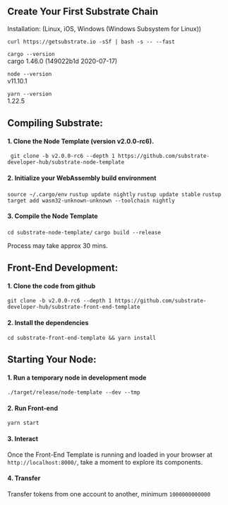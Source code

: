 ## Create Your First Substrate Chain

Installation: (Linux, iOS, Windows (Windows Subsystem for Linux))

```curl https://getsubstrate.io -sSf | bash -s -- --fast```

```cargo --version```<br>
cargo 1.46.0 (149022b1d 2020-07-17)

```node --version```<br>
v11.10.1

```yarn --version```<br>
1.22.5

## Compiling Substrate:

#### 1. Clone the Node Template (version v2.0.0-rc6).

``` git clone -b v2.0.0-rc6 --depth 1 https://github.com/substrate-developer-hub/substrate-node-template```

#### 2. Initialize your WebAssembly build environment

```source ~/.cargo/env```
```rustup update nightly```
```rustup update stable```
```rustup target add wasm32-unknown-unknown --toolchain nightly```

#### 3. Compile the Node Template
```cd substrate-node-template/```
```cargo build --release```

Process may take approx 30 mins.

## Front-End Development:

#### 1. Clone the code from github
```git clone -b v2.0.0-rc6 --depth 1 https://github.com/substrate-developer-hub/substrate-front-end-template```

#### 2. Install the dependencies
```cd substrate-front-end-template && yarn install```

## Starting Your Node:
#### 1. Run a temporary node in development mode
```./target/release/node-template --dev --tmp```

#### 2. Run Front-end
```yarn start```

#### 3. Interact
Once the Front-End Template is running and loaded in your browser at ```http://localhost:8000/```, take a moment to explore its components.

#### 4. Transfer
Transfer tokens from one account to another, minimum ```1000000000000```
